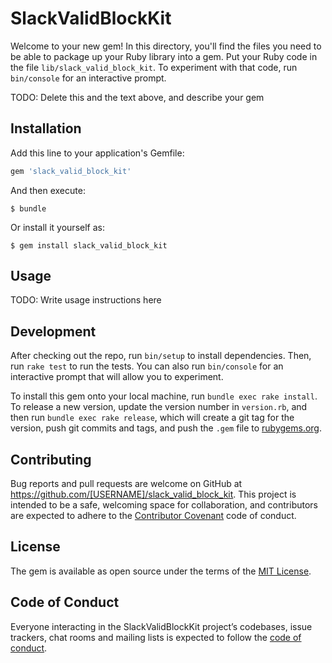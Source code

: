 # SlackValidBlockKit

Welcome to your new gem! In this directory, you'll find the files you need to be able to package up your Ruby library into a gem. Put your Ruby code in the file `lib/slack_valid_block_kit`. To experiment with that code, run `bin/console` for an interactive prompt.

TODO: Delete this and the text above, and describe your gem

## Installation

Add this line to your application's Gemfile:

```ruby
gem 'slack_valid_block_kit'
```

And then execute:

    $ bundle

Or install it yourself as:

    $ gem install slack_valid_block_kit

## Usage

TODO: Write usage instructions here

## Development

After checking out the repo, run `bin/setup` to install dependencies. Then, run `rake test` to run the tests. You can also run `bin/console` for an interactive prompt that will allow you to experiment.

To install this gem onto your local machine, run `bundle exec rake install`. To release a new version, update the version number in `version.rb`, and then run `bundle exec rake release`, which will create a git tag for the version, push git commits and tags, and push the `.gem` file to [rubygems.org](https://rubygems.org).

## Contributing

Bug reports and pull requests are welcome on GitHub at https://github.com/[USERNAME]/slack_valid_block_kit. This project is intended to be a safe, welcoming space for collaboration, and contributors are expected to adhere to the [Contributor Covenant](http://contributor-covenant.org) code of conduct.

## License

The gem is available as open source under the terms of the [MIT License](https://opensource.org/licenses/MIT).

## Code of Conduct

Everyone interacting in the SlackValidBlockKit project’s codebases, issue trackers, chat rooms and mailing lists is expected to follow the [code of conduct](https://github.com/[USERNAME]/slack_valid_block_kit/blob/master/CODE_OF_CONDUCT.md).
